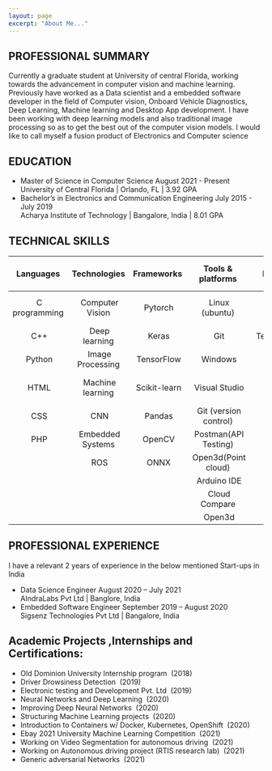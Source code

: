 ```yaml
---
layout: page
excerpt: "About Me..."
---
```


<!-- ## “By far, the greatest danger of Artificial Intelligence is that people conclude too early that they understand it.”  -- Eliezer Yudkowsky -->

## PROFESSIONAL SUMMARY

Currently a graduate student at University of central Florida, working towards the advancement in computer vision and machine learning. Previously have worked as a Data scientist and a embedded software developer in the field of Computer vision, Onboard Vehicle Diagnostics, Deep Learning, Machine learning and Desktop App development. I have been working with deep learning models and also traditional image processing so as to get the best out of the computer vision models. I would like to call myself a fusion product of Electronics and Computer science

## EDUCATION

- Master of Science in Computer Science 	August 2021 - Present<br/>
        University of Central Florida | Orlando, FL | 3.92 GPA<br/>
- Bachelor’s in Electronics and Communication Engineering	July 2015 -  July 2019<br/>
        Acharya Institute of Technology | Bangalore, India | 8.01 GPA<br/>
 
## TECHNICAL SKILLS
| Languages           | Technologies               | Frameworks         |  Tools & platforms          | Neural Network tools        | Hardware                      |
|:-------------------:|:--------------------------:|:------------------:|:---------------------------:|:---------------------------:|:-----------------------------:|
| &nbsp;C programming | &nbsp;Computer Vision      | &nbsp;Pytorch      | &nbsp;Linux (ubuntu)        | &nbsp;Azure Cognito services| &nbsp;Analog and IP Camera    |
| &nbsp;C++           | &nbsp;Deep learning        | &nbsp;Keras        | &nbsp;Git                   | &nbsp;Tensorboard           | &nbsp;Arduino                 | 
| &nbsp;Python        | &nbsp;Image Processing     | &nbsp;TensorFlow   | &nbsp;Windows               | &nbsp;Google Colab          | &nbsp;RaspberryPi             |
| &nbsp;HTML          | &nbsp;Machine learning     | &nbsp;Scikit-learn | &nbsp;Visual Studio         |                             | &nbsp;Ensenso Stero cameras   |
| &nbsp;CSS           | &nbsp;CNN                  | &nbsp;Pandas       | &nbsp;Git (version control) |                             | &nbsp;Emika Franka            |   
| &nbsp;PHP           | &nbsp;Embedded Systems     | &nbsp;OpenCV       | &nbsp;Postman(API Testing)  |                             | &nbsp;ESP32                   | 
|                     | &nbsp;ROS                  | &nbsp;ONNX         | &nbsp;Open3d(Point cloud)   |                             | &nbsp;ESP8266                 |
|                     | &nbsp;                     |                    | &nbsp;Arduino IDE           |                             |                               |
|                     |                            |                    | &nbsp;Cloud Compare         |                             |                               |
|                     |                            |                    | &nbsp;Open3d                |                             |                               |
                                                                           
                        
## PROFESSIONAL EXPERIENCE                                                  

I have a relevant 2 years of experience in the below mentioned Start-ups in India<br/>
- Data Science Engineer 	 August 2020 – July 2021<br/>
AIndraLabs Pvt Ltd | Banglore, India <br/>
- Embedded Software Engineer 	September 2019 – August 2020<br/>
Sigsenz Technologies Pvt Ltd | Bangalore, India<br/>


## Academic Projects ,Internships and Certifications:

- Old Dominion University Internship program &nbsp;(2018)
- Driver Drowsiness Detection  &nbsp;(2019)
- Electronic testing and Development Pvt. Ltd  &nbsp;(2019)
- Neural Networks and Deep Learning  &nbsp;(2020)
- Improving Deep Neural Networks  &nbsp;(2020)
- Structuring Machine Learning projects  &nbsp;(2020)
- Introduction to Containers w/ Docker, Kubernetes, OpenShift  &nbsp;(2020)
- Ebay 2021 University Machine Learning Competition  &nbsp;(2021)
- Working on Video Segmentation for autonomous driving  &nbsp;(2021)
- Working on Autonomous driving project (RTIS research lab) &nbsp;(2021)
- Generic adversarial Networks &nbsp;(2021)



